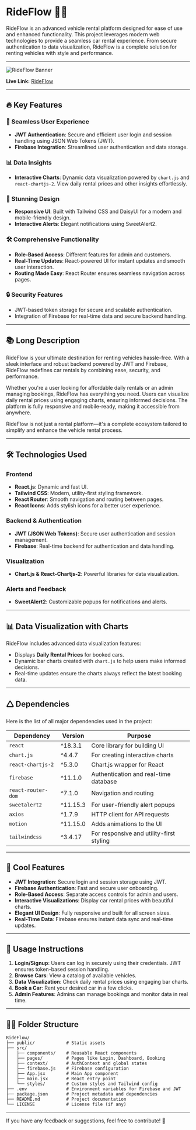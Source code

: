 # RideFlow 🚗🚀

RideFlow is an advanced vehicle rental platform designed for ease of use and enhanced functionality. This project leverages modern web technologies to provide a seamless car rental experience. From secure authentication to data visualization, RideFlow is a complete solution for renting vehicles with style and performance.

---

![RideFlow Banner](../RideFlow/src/assets/Screenshot_16.png)

**Live Link:** [RideFlow](https://rideflow-bf126.web.app/)

---

## 🔥 Key Features

### 🚀 Seamless User Experience
- **JWT Authentication**: Secure and efficient user login and session handling using JSON Web Tokens (JWT).
- **Firebase Integration**: Streamlined user authentication and data storage.

### 📊 Data Insights
- **Interactive Charts**: Dynamic data visualization powered by `chart.js` and `react-chartjs-2`. View daily rental prices and other insights effortlessly.

### 🌟 Stunning Design
- **Responsive UI**: Built with Tailwind CSS and DaisyUI for a modern and mobile-friendly design.
- **Interactive Alerts**: Elegant notifications using SweetAlert2.

### 🛠️ Comprehensive Functionality
- **Role-Based Access**: Different features for admin and customers.
- **Real-Time Updates**: React-powered UI for instant updates and smooth user interaction.
- **Routing Made Easy**: React Router ensures seamless navigation across pages.

### 🔒 Security Features
- JWT-based token storage for secure and scalable authentication.
- Integration of Firebase for real-time data and secure backend handling.

---

## 📚 Long Description

RideFlow is your ultimate destination for renting vehicles hassle-free. With a sleek interface and robust backend powered by JWT and Firebase, RideFlow redefines car rentals by combining ease, security, and performance. 

Whether you're a user looking for affordable daily rentals or an admin managing bookings, RideFlow has everything you need. Users can visualize daily rental prices using engaging charts, ensuring informed decisions. The platform is fully responsive and mobile-ready, making it accessible from anywhere.

RideFlow is not just a rental platform—it's a complete ecosystem tailored to simplify and enhance the vehicle rental process.

---

## 🛠️ Technologies Used

### Frontend
- **React.js**: Dynamic and fast UI.
- **Tailwind CSS**: Modern, utility-first styling framework.
- **React Router**: Smooth navigation and routing between pages.
- **React Icons**: Adds stylish icons for a better user experience.

### Backend & Authentication
- **JWT (JSON Web Tokens)**: Secure user authentication and session management.
- **Firebase**: Real-time backend for authentication and data handling.

### Visualization
- **Chart.js & React-Chartjs-2**: Powerful libraries for data visualization.

### Alerts and Feedback
- **SweetAlert2**: Customizable popups for notifications and alerts.

---

## 📊 Data Visualization with Charts

RideFlow includes advanced data visualization features:
- Displays **Daily Rental Prices** for booked cars.
- Dynamic bar charts created with `chart.js` to help users make informed decisions.
- Real-time updates ensure the charts always reflect the latest booking data.

---

## 🛆 Dependencies

Here is the list of all major dependencies used in the project:

| Dependency           | Version  | Purpose                                   |
|----------------------|----------|-------------------------------------------|
| `react`              | ^18.3.1 | Core library for building UI              |
| `chart.js`           | ^4.4.7  | For creating interactive charts           |
| `react-chartjs-2`    | ^5.3.0  | Chart.js wrapper for React                |
| `firebase`           | ^11.1.0 | Authentication and real-time database     |
| `react-router-dom`   | ^7.1.0  | Navigation and routing                    |
| `sweetalert2`        | ^11.15.3| For user-friendly alert popups            |
| `axios`              | ^1.7.9  | HTTP client for API requests              |
| `motion`             | ^11.15.0| Adds animations to the UI                 |
| `tailwindcss`        | ^3.4.17 | For responsive and utility-first styling  |

---

## 🚀 Cool Features

- **JWT Integration**: Secure login and session storage using JWT.
- **Firebase Authentication**: Fast and secure user onboarding.
- **Role-Based Access**: Separate access controls for admin and users.
- **Interactive Visualizations**: Display car rental prices with beautiful charts.
- **Elegant UI Design**: Fully responsive and built for all screen sizes.
- **Real-Time Data**: Firebase ensures instant data sync and real-time updates.

---

## 📝 Usage Instructions

1. **Login/Signup**: Users can log in securely using their credentials. JWT ensures token-based session handling.
2. **Browse Cars**: View a catalog of available vehicles.
3. **Data Visualization**: Check daily rental prices using engaging bar charts.
4. **Book a Car**: Rent your desired car in a few clicks.
5. **Admin Features**: Admins can manage bookings and monitor data in real time.

---

## 💂‍♂️ Folder Structure

```plaintext
RideFlow/
├── public/            # Static assets
├── src/
│   ├── components/    # Reusable React components
│   ├── pages/         # Pages like Login, Dashboard, Booking
│   ├── context/       # AuthContext and global states
│   ├── firebase.js    # Firebase configuration
│   ├── App.jsx        # Main App component
│   ├── main.jsx       # React entry point
│   └── styles/        # Custom styles and Tailwind config
├── .env               # Environment variables for Firebase and JWT
├── package.json       # Project metadata and dependencies
├── README.md          # Project documentation
└── LICENSE            # License file (if any)
```

---

If you have any feedback or suggestions, feel free to contribute! 🚀

